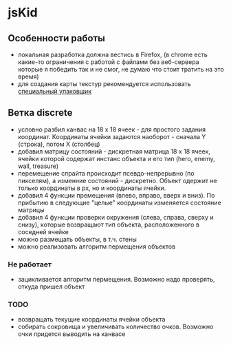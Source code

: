 # jsKid

## Особенности работы

* локальная разработка должна вестись в Firefox, (в chrome есть какие-то ограничения с работой с файлами без веб-сервера которые я победить так и не смог, не думаю что стоит тратить на это время)
* для создания карты текстур рекомендуется использовать [специальный упаковщик](https://www.codeandweb.com/texturepacker)

## Ветка discrete

* условно разбил канвас на 18 х 18 ячеек - для простого задания координат. Координаты ячейки задаются наоборот - сначала Y (строка), потом X (столбец)
* добавил матрицу состояний - дискретная матрица 18 х 18 ячеек, ячейки которой содержат инстанс объекта и его тип (hero, enemy, wall, treasure)
* перемещение спрайта происходит псевдо-непрерывно (по пикселям), а изменние состояний - дискретно. Объект одержит не только координаты в px, но и координаты ячейки.
* добавил 4 функции премещения (влево, вправо, вверх и вниз). По прибытию в следующие "целые" координаты изменяется состояние матрицы
* добавил 4 функции проверки окружения (слева, справа, сверху и снизу), которые возвращают тип объекта, расположенного в соседней ячейке
* можно размещать объекты, в т.ч. стены
* можно реализовать алгоритм пермещения объектов

### Не работает

* зацикливается алгоритм пермещения. Возможно надо проверять, откуда пришел объект

### TODO

* возвращать текущие координаты ячейки объекта
* собирать сокровища и увеличивать количество очков. Возможно очки придется выводить на канвасе
